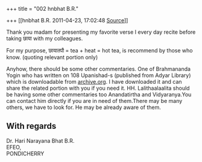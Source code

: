 +++
title = "002 hnbhat B.R."

+++
[[hnbhat B.R.	2011-04-23, 17:02:48 [Source](https://groups.google.com/g/samskrita/c/8DOwK2GjMcM)]]



Thank you madam for presenting my favorite verse I every day recite before taking छाया with my colleagues.

  

For my purpose, छायातपौ = tea + heat = hot tea, is recommend by those who know. (quoting relevant portion only)  
  

Anyhow, there should be some other commentaries. One of Brahmananda Yogin who has written on 108 Upanishad-s (published from Adyar Library) which is downloadable from [archive.org](http://archive.org). I have downloaded it and can share the related portion with you if you need it. HH. Lalithaalaalita should be having some other commentaries too Anandatirtha and Vidyaranya.You can contact him directly if you are in need of them.There may be many others, we have to look for. He may be already aware of them.

  

With regards  
--  
Dr. Hari Narayana Bhat B.R.  
EFEO,  
PONDICHERRY  

